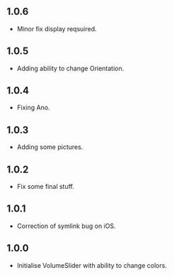 ## 1.0.6

* Minor fix display reqsuired.

## 1.0.5

* Adding ability to change Orientation.

## 1.0.4

* Fixing Ano.

## 1.0.3

* Adding some pictures.

## 1.0.2

* Fix some final stuff.

## 1.0.1

* Correction of symlink bug on iOS.

## 1.0.0

* Initialise VolumeSlider with ability to change colors.